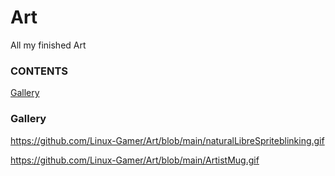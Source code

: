 # Art
All my finished Art
### CONTENTS
[Gallery](https://github.com/Linux-Gamer/Art/blob/main/README.md#gallery)


### Gallery
https://github.com/Linux-Gamer/Art/blob/main/naturalLibreSpriteblinking.gif


https://github.com/Linux-Gamer/Art/blob/main/ArtistMug.gif
